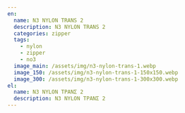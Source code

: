 ```yaml
---
en:
  name: N3 NYLON TRANS 2
  description: N3 NYLON TRANS 2
  categories: zipper
  tags:
    - nylon
    - zipper
    - no3
  image_main: /assets/img/n3-nylon-trans-1.webp
  image_150: /assets/img/n3-nylon-trans-1-150x150.webp
  image_300: /assets/img/n3-nylon-trans-1-300x300.webp
el:
  name: N3 NYLON ΤΡΑΝΣ 2
  description: N3 NYLON ΤΡΑΝΣ 2
---
```

